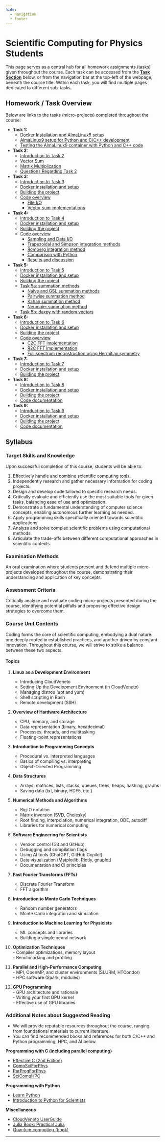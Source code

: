 ```yaml
---
hide:
  - navigation
  - footer
---
```


# Scientific Computing for Physics Students

This page serves as a central hub for all homework assignments (tasks) given throughout the course. Each task can be accessed from the **[Task Section](#homework--task-overview)** below, or from the navigation bar at the top-left of the webpage, beneath the course title. Within each task, you will find multiple pages dedicated to different sub-tasks.

## Homework / Task Overview <a name="homework--task-overview"></a>

Below are links to the tasks (micro-projects) completed throughout the course:

- **Task 1:** 
    - [Docker Installation and AlmaLinux9 setup](task1/install_docker.md)  
    - [AlmaLinux9 setup for Python and C/C++ development](task1/custom_docker.md)  
    - [Testing the AlmaLinux9 container with Python and C++ code](task1/test_py_cpp.md)
- **Task 2:** 
    - [Introduction to Task 2](task2/intro.md)
    - [Vector Sum](task2/vector_sum.md)
    - [Matrix Multiplication](task2/matrix_mult.md)
    - [Questions Regarding Task 2](task2/questions.md)
- **Task 3:**
    - [Introduction to Task 3](task3/intro.md)
    - [Docker installation and setup](task3/docker.md)
    - [Building the project](task3/build.md)
    - [Code overview](task3/code_overview.md)
        - [File I/O](task3/vector_io.md)
        - [Vector sum implementations](task3/vector_sum.md)
- **Task 4:**
    - [Introduction to Task 4](task4/intro.md)
    - [Docker installation and setup](task4/docker.md)
    - [Building the project](task4/build.md)
    - [Code overview](task4/code_overview.md)
        - [Sampling and Data I/O](task4/sampling.md)
        - [Trapezoidal and Simpson integration methods](task4/integration.md)
        - [Romberg integration method](task4/romberg.md)
        - [Comparison with Python](task4/python.md)
        - [Results and discussion](task4/results.md)
- **Task 5:**
    - [Introduction to Task 5](task5/intro.md)
    - [Docker installation and setup](task5/docker.md)
    - [Building the project](task5/build.md)
    - [Task 5a: summation methods](task5/summation_overview.md)
        - [Naive and GSL summation methods](task5/for_gsl_summator.md)
        - [Pairwise summation method](task5/pairwise_summator.md)
        - [Kahan summation method](task5/kahan_summator.md)
        - [Neumaier summation method](task5/neumaier_summator.md)
    - [Task 5b: daxpy with random vectors](task5/daxpy_overview.md)
- **Task 6:**
    - [Introduction to Task 6](task6/intro.md)
    - [Docker installation and setup](task6/docker.md)
    - [Building the project](task6/build.md)
    - [Code overview](task6/code_overview.md)
        - [C2C FFT implementation](task6/c2c.md)
        - [R2C FFT implementation](task6/r2c.md)
        - [Full spectrum reconstruction using Hermitian symmetry](task6/bonus.md)
- **Task 7:**
    - [Introduction to Task 7](task7/intro.md)
    - [Docker installation and setup](task7/docker.md)
    - [Building the project](task7/build.md)
- **Task 8:**
    - [Introduction to Task 8](task8/intro.md)
    - [Docker installation and setup](task8/docker.md)
    - [Building the project](task8/build.md)
    - [Code documentation](task8/code_overview.md)
- **Task 9:**
    - [Introduction to Task 9](task9/intro.md)
    - [Docker installation and setup](task9/docker.md)
    - [Building the project](task9/build.md)
    - [Code documentation](task9/code_overview.md)


<!-- ## Contact Information

- **Teacher:** Prof. Alessandro Renzi
    - **Email:** alessandro.renzi@unipd.it

- **Student Contact (author of this document):**
    - **Name:** Nicolò Lai  
    - **Email:** nicolo.lai@phd.unipd.it -->


## Syllabus

### Target Skills and Knowledge
Upon successful completion of this course, students will be able to:

1. Effectively handle and combine scientific computing tools.
2. Independently research and gather necessary information for coding projects.
3. Design and develop code tailored to specific research needs.
4. Critically evaluate and efficiently use the most suitable tools for given tasks, balancing ease of use and optimization.
5. Demonstrate a fundamental understanding of computer science concepts, enabling autonomous further learning as needed.
6. Apply programming skills specifically oriented towards scientific applications.
7. Analyze and solve complex scientific problems using computational methods.
8. Articulate the trade-offs between different computational approaches in scientific contexts.


### Examination Methods
An oral examination where students present and defend multiple micro-projects developed throughout the course, demonstrating their understanding and application of key concepts.

### Assessment Criteria
Critically analyze and evaluate coding micro-projects presented during the course, identifying potential pitfalls and proposing effective design strategies to overcome them.

### Course Unit Contents
Coding forms the core of scientific computing, embodying a dual nature: one deeply rooted in established practices, and another driven by constant innovation. Throughout this course, we will strive to strike a balance between these two aspects.

#### Topics

1. **Linux as a Development Environment**  
      - Introducing CloudVeneto  
      - Setting Up the Development Environment (in CloudVeneto)  
      - Managing distros (apt and yum)  
      - Shell scripting in Bash  
      - Remote development (SSH)

2. **Overview of Hardware Architecture**  
      - CPU, memory, and storage  
      - Data representation (binary, hexadecimal)  
      - Processes, threads, and multitasking  
      - Floating-point representations

3. **Introduction to Programming Concepts**  
      - Procedural vs. interpreted languages  
      - Basics of compiling vs. interpreting  
      - Object-Oriented Programming

4. **Data Structures**  
      - Arrays, matrices, lists, stacks, queues, trees, heaps, hashing, graphs  
      - Saving data (txt, binary, HDF5, etc.)

5. **Numerical Methods and Algorithms**  
      - Big-O notation  
      - Matrix inversion (SVD, Cholesky)  
      - Root finding, interpolation, numerical integration, ODE, autodiff  
      - Libraries for numerical computing

6. **Software Engineering for Scientists**  
      - Version control (Git and GitHub)  
      - Debugging and compilation flags  
      - Using AI tools (ChatGPT, GitHub Copilot)  
      - Data visualization (Matplotlib, Plotly, gnuplot)  
      - Documentation and CI principles

7. **Fast Fourier Transforms (FFTs)**  
      - Discrete Fourier Transform  
      - FFT algorithm

8. **Introduction to Monte Carlo Techniques**  
      - Random number generators  
      - Monte Carlo integration and simulation

9. **Introduction to Machine Learning for Physicists**  
      - ML concepts and libraries  
      - Building a simple neural network

10. **Optimization Techniques**  
        - Compiler optimizations, memory layout  
        - Benchmarking and profiling

11. **Parallel and High-Performance Computing**  
        - MPI, OpenMP, and cluster environments (SLURM, HTCondor)  
        - HPC software (Spark, modules)

12. **GPU Programming**  
        - GPU architecture and rationale  
        - Writing your first GPU kernel  
        - Effective use of GPU libraries


### Additional Notes about Suggested Reading
- We will provide reputable resources throughout the course, ranging from foundational materials to current literature.
- You can find recommended books and references for both C/C++ and Python programming, HPC, and AI below.

**Programming with C (including parallel computing)**  
- [Effective C (2nd Edition)](https://nostarch.com/effective-c-2nd-edition)  
- [CompSciForPhys](https://github.com/tgmattso/CompSciForPhys)  
- [ParProgForPhys](https://github.com/tgmattso/ParProgForPhys)  
- [SciCompHPC](https://github.com/tgmattso/SciCompHPC/tree/main)

**Programming with Python**  
- [Learn Python](https://www.learnpython.org)  
- [Introduction to Python for Scientists](https://nostarch.com/python-tools-scientists)

**Miscellaneous**  
- [CloudVeneto UserGuide](https://userguide.cloudveneto.it/en/latest/)  
- [Julia Book: Practical Julia](https://nostarch.com/practical-julia)  
- [Quantum computing (book)](https://nostarch.com/quantum-computingv)  

---


